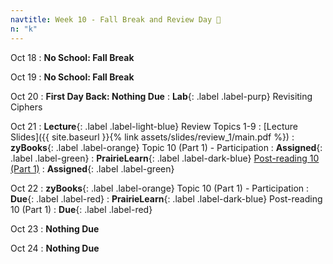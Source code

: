 ```yaml
---
navtitle: Week 10 - Fall Break and Review Day 🍂
n: "k"
---
```


Oct 18
: **No School: Fall Break**


Oct 19
: **No School: Fall Break**


Oct 20
: **First Day Back: Nothing Due**
: **Lab**{: .label .label-purp} Revisiting Ciphers



Oct 21
: **Lecture**{: .label .label-light-blue} Review Topics 1-9
    : [Lecture Slides]({{ site.baseurl }}{% link assets/slides/review_1/main.pdf %})
: **zyBooks**{: .label .label-orange} Topic 10 (Part 1) - Participation
    : **Assigned**{: .label .label-green}
: **PrairieLearn**{: .label .label-dark-blue} [Post-reading 10 (Part 1)](#)
    : **Assigned**{: .label .label-green}

Oct 22
: **zyBooks**{: .label .label-orange} Topic 10 (Part 1) - Participation
    : **Due**{: .label .label-red}
: **PrairieLearn**{: .label .label-dark-blue} Post-reading 10 (Part 1)
    : **Due**{: .label .label-red}

Oct 23
: **Nothing Due**

Oct 24
: **Nothing Due**


